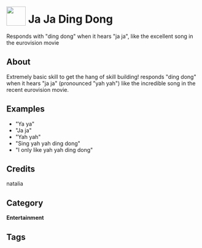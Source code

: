 # <img src="https://raw.githack.com/FortAwesome/Font-Awesome/master/svgs/solid/kiss.svg" card_color="#800080" width="50" height="50" style="vertical-align:bottom"/> Ja Ja Ding Dong
Responds with "ding dong" when it hears "ja ja", like the excellent song in the eurovision movie

## About
Extremely basic skill to get the hang of skill building! responds "ding dong" when it hears "ja ja" (pronounced "yah yah") like the incredible song in the recent eurovision movie.

## Examples
* "Ya ya"
* "Ja ja"
* "Yah yah"
* "Sing yah yah ding dong"
* "I only like yah yah ding dong"

## Credits
natalia

## Category
**Entertainment**

## Tags

